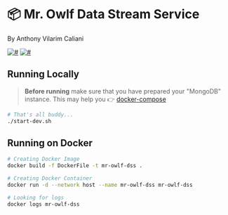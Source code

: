 # 📦 Mr. Owlf Data Stream Service
By Anthony Vilarim Caliani

[![#](https://img.shields.io/badge/licence-MIT-lightseagreen.svg)](#) [![#](https://img.shields.io/badge/python-3.7.x-yellow.svg)](#)

## Running Locally

> **Before running** make sure that you have prepared your "MongoDB" instance. This may help you 👉 [docker-compose](../mongodb/docker-compose.yml)

```bash
# That's all buddy...
./start-dev.sh
```

## Running on Docker
```bash
# Creating Docker Image
docker build -f DockerFile -t mr-owlf-dss .

# Creating Docker Container
docker run -d --network host --name mr-owlf-dss mr-owlf-dss

# Looking for logs
docker logs mr-owlf-dss
```
